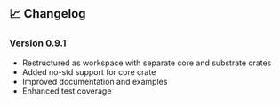 ## 📈 Changelog

### Version 0.9.1
- Restructured as workspace with separate core and substrate crates
- Added no-std support for core crate
- Improved documentation and examples
- Enhanced test coverage

